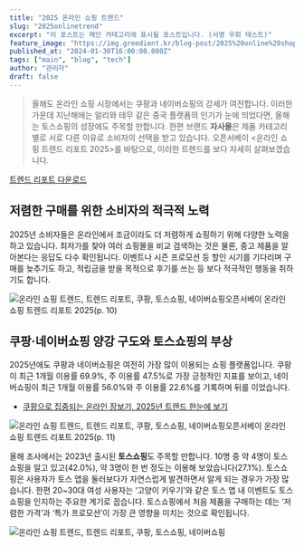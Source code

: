 ```yaml
---
title: "2025 온라인 쇼핑 트렌드"
slug: "2025onlinetrend"
excerpt: "이 포스트는 메인 카테고리에 표시될 포스트입니다. (서명 우회 테스트)"
feature_image: "https://img.greedient.kr/blog-post/2025%20online%20shopping%20trend/opensurvey_trend_online_shopping_2025-10.png.webp"
published_at: "2024-01-30T16:00:00.000Z"
tags: ["main", "blog", "tech"]
author: "관리자"
draft: false
---
```





> 올해도 온라인 쇼핑 시장에서는 쿠팡과 네이버쇼핑의 강세가 여전합니다. 이러한 가운데 지난해에는 알리와 테무 같은 중국 플랫폼의 인기가 눈에 띄었다면, 올해는 토스쇼핑의 성장에도 주목할 만합니다. 한편 브랜드 **자사몰**은 제품 카테고리별로 서로 다른 이유로 소비자의 선택을 받고 있습니다. 오픈서베이 <온라인 쇼핑 트렌드 리포트 2025>를 바탕으로, 이러한 트렌드를 보다 자세히 살펴보겠습니다.

[트렌드 리포트 다운로드](https://contents.opensurvey.io/form-online-shopping-2025)

## 저렴한 구매를 위한 소비자의 적극적 노력

2025년 소비자들은 온라인에서 조금이라도 더 저렴하게 쇼핑하기 위해 다양한 노력을 하고 있습니다. 최저가를 찾아 여러 쇼핑몰을 비교 검색하는 것은 물론, 중고 제품을 알아본다는 응답도 다수 확인됩니다. 이벤트나 시즌 프로모션 등 할인 시기를 기다리며 구매를 늦추기도 하고, 적립금을 받을 목적으로 후기를 쓰는 등 보다 적극적인 행동을 취하기도 합니다. 

![온라인 쇼핑 트렌드, 트렌드 리포트, 쿠팡, 토스쇼핑, 네이버쇼핑](https://img.greedient.kr/blog-post/2025%20online%20shopping%20trend/opensurvey_trend_online_shopping_2025-10.png.webp)오픈서베이 온라인 쇼핑 트렌드 리포트 2025(p. 10)

## 쿠팡·네이버쇼핑 양강 구도와 토스쇼핑의 부상

2025년에도 쿠팡과 네이버쇼핑은 여전히 가장 많이 이용되는 쇼핑 플랫폼입니다. 쿠팡이 최근 1개월 이용률 69.9%, 주 이용률 47.5%로 가장 긍정적인 지표를 보이고, 네이버쇼핑이 최근 1개월 이용률 56.0%와 주 이용률 22.6%를 기록하며 뒤를 이었습니다. 

- [쿠팡으로 집중되는 온라인 장보기, 2025년 트렌드 한눈에 보기](https://blog.opensurvey.co.kr/article/online-grocery-2025-2/)

![온라인 쇼핑 트렌드, 트렌드 리포트, 쿠팡, 토스쇼핑, 네이버쇼핑](https://img.greedient.kr/blog-post/2025%20online%20shopping%20trend/opensurvey_trend_online_shopping_2025-11.png.webp)오픈서베이 온라인 쇼핑 트렌드 리포트 2025(p. 11)

올해 조사에서는 2023년 출시된 **토스쇼핑**도 주목할 만합니다. 10명 중 약 4명이 토스쇼핑을 알고 있고(42.0%), 약 3명이 한 번 정도는 이용해 보았습니다(27.1%). 토스쇼핑은 사용자가 토스 앱을 둘러보다가 자연스럽게 발견하면서 알게 되는 경우가 가장 많습니다. 한편 20~30대 여성 사용자는 ‘고양이 키우기’와 같은 토스 앱 내 이벤트도 토스쇼핑을 인지하는 주요한 계기로 꼽습니다. 토스쇼핑에서 처음 제품을 구매하는 데는 ‘저렴한 가격’과 ‘특가 프로모션’이 가장 큰 영향을 미치는 것으로 확인됩니다.

![온라인 쇼핑 트렌드, 트렌드 리포트, 쿠팡, 토스쇼핑, 네이버쇼핑](https://img.greedient.kr/blog-post/2025%20online%20shopping%20trend/opensurvey_trend_online_shopping_2025-13.png.webp)
